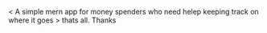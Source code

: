 < A simple mern app for money spenders who need helep keeping track on where it goes >
thats all. Thanks
